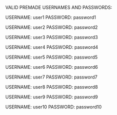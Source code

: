 VALID PREMADE USERNAMES AND PASSWORDS:

USERNAME: user1 
PASSWORD: password1

USERNAME: user2 
PASSWORD: password2

USERNAME: user3
PASSWORD: password3

USERNAME: user4
PASSWORD: password4

USERNAME: user5
PASSWORD: password5

USERNAME: user6
PASSWORD: password6

USERNAME: user7
PASSWORD: password7

USERNAME: user8
PASSWORD: password8

USERNAME: user9
PASSWORD: password9

USERNAME: user10
PASSWORD: password10